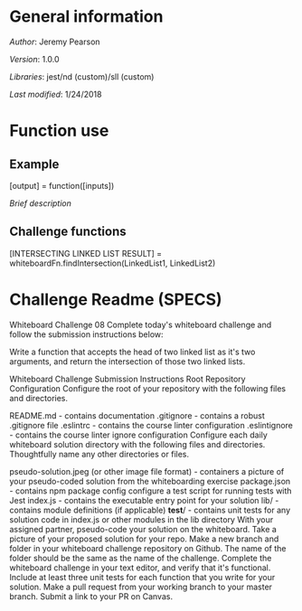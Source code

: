 # General information
_Author_: Jeremy Pearson

_Version_: 1.0.0

_Libraries_: jest/nd (custom)/sll (custom)

_Last modified_: 1/24/2018

# Function use

## Example
[output] = function([inputs])

_Brief description_

## Challenge functions

[INTERSECTING LINKED LIST RESULT] = whiteboardFn.findIntersection(LinkedList1, LinkedList2)

# Challenge Readme (SPECS)

Whiteboard Challenge 08
Complete today's whiteboard challenge and follow the submission instructions below:

Write a function that accepts the head of two linked list as it's two arguments, and return the intersection of those two linked lists.

Whiteboard Challenge Submission Instructions
Root Repository Configuration
Configure the root of your repository with the following files and directories.

README.md - contains documentation
.gitignore - contains a robust .gitignore file
.eslintrc - contains the course linter configuration
.eslintignore - contains the course linter ignore configuration
Configure each daily whiteboard solution directory with the following files and directories. Thoughtfully name any other directories or files.

pseudo-solution.jpeg (or other image file format) - containers a picture of your pseudo-coded solution from the whiteboarding exercise
package.json - contains npm package config
configure a test script for running tests with Jest
index.js - contains the executable entry point for your solution
lib/ - contains module definitions (if applicable)
__test__/ - contains unit tests for any solution code in index.js or other modules in the lib directory
With your assigned partner, pseudo-code your solution on the whiteboard. Take a picture of your proposed solution for your repo.
Make a new branch and folder in your whiteboard challenge repository on Github. The name of the folder should be the same as the name of the challenge.
Complete the whiteboard challenge in your text editor, and verify that it's functional.
Include at least three unit tests for each function that you write for your solution.
Make a pull request from your working branch to your master branch.
Submit a link to your PR on Canvas.